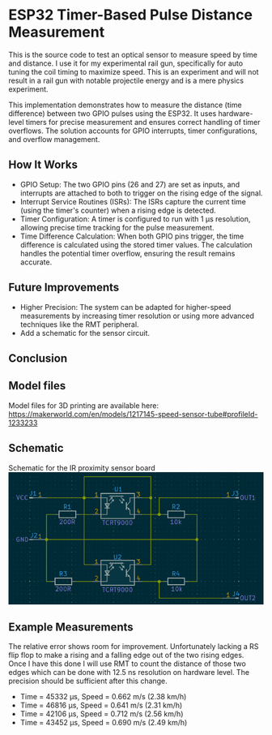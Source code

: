 # ESP32 Timer-Based Pulse Distance Measurement

This is the source code to test an optical sensor to measure speed by time and distance. I use it for my experimental rail gun,
specifically for auto tuning the coil timing to maximize speed. This is an experiment and will not result in a rail gun with
notable projectile energy and is a mere physics experiment.

This implementation demonstrates how to measure the distance (time difference) between two GPIO pulses using the ESP32. It uses
hardware-level timers for precise measurement and ensures correct handling of timer overflows. The solution accounts for GPIO interrupts,
timer configurations, and overflow management.

## How It Works

  - GPIO Setup: The two GPIO pins (26 and 27) are set as inputs, and interrupts are attached to both to trigger on the rising edge of the signal.
  - Interrupt Service Routines (ISRs): The ISRs capture the current time (using the timer's counter) when a rising edge is detected.
  - Timer Configuration: A timer is configured to run with 1 µs resolution, allowing precise time tracking for the pulse measurement.
  - Time Difference Calculation: When both GPIO pins trigger, the time difference is calculated using the stored timer values. The calculation
    handles the potential timer overflow, ensuring the result remains accurate.

## Future Improvements

  - Higher Precision: The system can be adapted for higher-speed measurements by increasing timer resolution or using more advanced techniques like      the RMT peripheral.
  - Add a schematic for the sensor circuit.

## Conclusion

## Model files
Model files for 3D printing are available here: https://makerworld.com/en/models/1217145-speed-sensor-tube#profileId-1233233

## Schematic
Schematic for the IR proximity sensor board
![IR proximity sensor board](Speed-Sensor-Schematic.png)

## Example Measurements
The relative error shows room for improvement. Unfortunately lacking a RS flip flop to make a rising and a falling edge out of the two
rising edges. Once I have this done I will use RMT to count the distance of those two edges which can be done with 12.5 ns resolution
on hardware level. The precision should be sufficient after this change.
 - Time = 45332 µs, Speed = 0.662 m/s (2.38 km/h)
 - Time = 46816 µs, Speed = 0.641 m/s (2.31 km/h)
 - Time = 42106 µs, Speed = 0.712 m/s (2.56 km/h)
 - Time = 43452 µs, Speed = 0.690 m/s (2.49 km/h)
